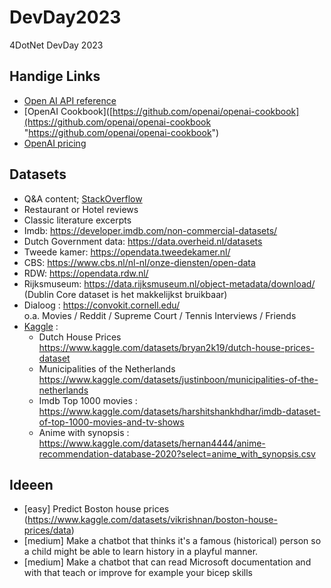 # DevDay2023

4DotNet DevDay 2023

## Handige Links

* [Open AI API reference](https://platform.openai.com/docs/api-reference)
* [OpenAI Cookbook]([https://github.com/openai/openai-cookbook](https://github.com/openai/openai-cookbook "https://github.com/openai/openai-cookbook")
* [OpenAI pricing](https://openai.com/pricing)


## Datasets

* Q&A content; [StackOverflow](https://archive.org/details/stackexchange)
* Restaurant or Hotel reviews
* Classic literature excerpts
* Imdb: <https://developer.imdb.com/non-commercial-datasets/>
* Dutch Government data: <https://data.overheid.nl/datasets>
* Tweede kamer: <https://opendata.tweedekamer.nl/>
* CBS: <https://www.cbs.nl/nl-nl/onze-diensten/open-data>
* RDW: <https://opendata.rdw.nl/>
* Rijksmuseum: <https://data.rijksmuseum.nl/object-metadata/download/> (Dublin Core dataset is het makkelijkst bruikbaar)
* Dialoog : <https://convokit.cornell.edu/>  
  o.a. Movies / Reddit / Supreme Court / Tennis Interviews / Friends
* [Kaggle](https://www.kaggle.com/datasets) :
  * Dutch House Prices <https://www.kaggle.com/datasets/bryan2k19/dutch-house-prices-dataset>
  * Municipalities of the Netherlands
   <https://www.kaggle.com/datasets/justinboon/municipalities-of-the-netherlands>
  * Imdb Top 1000 movies : <https://www.kaggle.com/datasets/harshitshankhdhar/imdb-dataset-of-top-1000-movies-and-tv-shows>
  * Anime with synopsis : <https://www.kaggle.com/datasets/hernan4444/anime-recommendation-database-2020?select=anime_with_synopsis.csv>

## Ideeen

* [easy] Predict Boston house prices (<https://www.kaggle.com/datasets/vikrishnan/boston-house-prices/data>)
* [medium] Make a chatbot that thinks it's a famous (historical) person so a child might be able to learn history in a playful manner.
* [medium] Make a chatbot that can read Microsoft documentation and with that teach or improve for example your bicep skills
